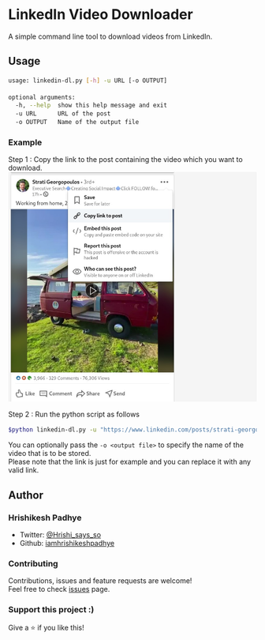 # LinkedIn Video Downloader

A simple command line tool to download videos from LinkedIn.

## Usage

```bash
usage: linkedin-dl.py [-h] -u URL [-o OUTPUT]

optional arguments:
  -h, --help  show this help message and exit
  -u URL      URL of the post
  -o OUTPUT   Name of the output file

```

### Example

Step 1 : Copy the link to the post containing the video which you want to download.
![Link-to-post](/Images/Link-to-post.jpg)

Step 2 : Run the python script as follows  

```bash
$python linkedin-dl.py -u "https://www.linkedin.com/posts/strati-georgopoulos_working-from-home-2020-style-ugcPost-6715254871030841344-pJsN"

```

You can optionally pass the `-o <output file>` to specify the name of the video that is to be stored.  
Please note that the link is just for example and you can replace it with any valid link.  

## Author

### Hrishikesh Padhye

* Twitter: [@Hrishi_says_so](https://twitter.com/Hrishi_says_so)
* Github: [iamhrishikeshpadhye](https://github.com/iamhrishikeshpadhye)

### Contributing

Contributions, issues and feature requests are welcome!  
Feel free to check [issues](https://github.com/iamhrishikeshpadhye/LinkedIn-Video-downloader/issues) page.

### Support this project :)

Give a ⭐️ if you like this!  
